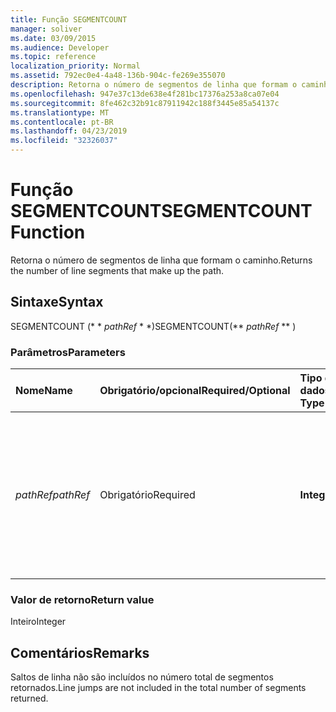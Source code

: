 ```yaml
---
title: Função SEGMENTCOUNT
manager: soliver
ms.date: 03/09/2015
ms.audience: Developer
ms.topic: reference
localization_priority: Normal
ms.assetid: 792ec0e4-4a48-136b-904c-fe269e355070
description: Retorna o número de segmentos de linha que formam o caminho.
ms.openlocfilehash: 947e37c13de638e4f281bc17376a253a8ca07e04
ms.sourcegitcommit: 8fe462c32b91c87911942c188f3445e85a54137c
ms.translationtype: MT
ms.contentlocale: pt-BR
ms.lasthandoff: 04/23/2019
ms.locfileid: "32326037"
---
```

# <a name="segmentcount-function"></a><span data-ttu-id="e947d-103">Função SEGMENTCOUNT</span><span class="sxs-lookup"><span data-stu-id="e947d-103">SEGMENTCOUNT Function</span></span>

<span data-ttu-id="e947d-104">Retorna o número de segmentos de linha que formam o caminho.</span><span class="sxs-lookup"><span data-stu-id="e947d-104">Returns the number of line segments that make up the path.</span></span>
  
## <a name="syntax"></a><span data-ttu-id="e947d-105">Sintaxe</span><span class="sxs-lookup"><span data-stu-id="e947d-105">Syntax</span></span>

<span data-ttu-id="e947d-106">SEGMENTCOUNT (\* \* *pathRef* \* \*)</span><span class="sxs-lookup"><span data-stu-id="e947d-106">SEGMENTCOUNT(\*\* *pathRef* \*\* )</span></span> 
  
### <a name="parameters"></a><span data-ttu-id="e947d-107">Parâmetros</span><span class="sxs-lookup"><span data-stu-id="e947d-107">Parameters</span></span>

|<span data-ttu-id="e947d-108">**Nome**</span><span class="sxs-lookup"><span data-stu-id="e947d-108">**Name**</span></span>|<span data-ttu-id="e947d-109">**Obrigatório/opcional**</span><span class="sxs-lookup"><span data-stu-id="e947d-109">**Required/Optional**</span></span>|<span data-ttu-id="e947d-110">**Tipo de dados**</span><span class="sxs-lookup"><span data-stu-id="e947d-110">**Data Type**</span></span>|<span data-ttu-id="e947d-111">**Descrição**</span><span class="sxs-lookup"><span data-stu-id="e947d-111">**Description**</span></span>|
|:-----|:-----|:-----|:-----|
| <span data-ttu-id="e947d-112">_pathRef_</span><span class="sxs-lookup"><span data-stu-id="e947d-112">_pathRef_</span></span> <br/> |<span data-ttu-id="e947d-113">Obrigatório</span><span class="sxs-lookup"><span data-stu-id="e947d-113">Required</span></span>  <br/> |<span data-ttu-id="e947d-114">**Integer**</span><span class="sxs-lookup"><span data-stu-id="e947d-114">**Integer**</span></span> <br/> |<span data-ttu-id="e947d-115">A seção Geometry que representa o caminho, especificada por uma referência à célula Path (por exemplo, Geometry1.Path).</span><span class="sxs-lookup"><span data-stu-id="e947d-115">The Geometry section that represents the path, specified by a reference to Path cell (for example, Geometry1.Path).</span></span>  <br/> |
   
### <a name="return-value"></a><span data-ttu-id="e947d-116">Valor de retorno</span><span class="sxs-lookup"><span data-stu-id="e947d-116">Return value</span></span>

<span data-ttu-id="e947d-117">Inteiro</span><span class="sxs-lookup"><span data-stu-id="e947d-117">Integer</span></span>
  
## <a name="remarks"></a><span data-ttu-id="e947d-118">Comentários</span><span class="sxs-lookup"><span data-stu-id="e947d-118">Remarks</span></span>

<span data-ttu-id="e947d-119">Saltos de linha não são incluídos no número total de segmentos retornados.</span><span class="sxs-lookup"><span data-stu-id="e947d-119">Line jumps are not included in the total number of segments returned.</span></span>
  

